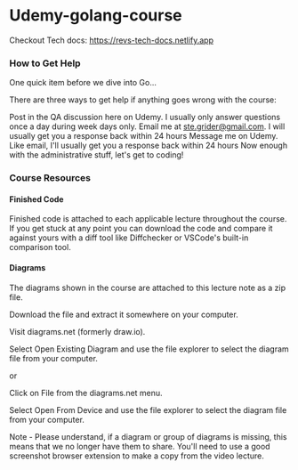 # Udemy-golang-course

Checkout Tech docs: https://revs-tech-docs.netlify.app

### How to Get Help

One quick item before we dive into Go...

There are three ways to get help if anything goes wrong with the course:

Post in the QA discussion here on Udemy. I usually only answer questions once a day during week days only.
Email me at ste.grider@gmail.com. I will usually get you a response back within 24 hours
Message me on Udemy. Like email, I'll usually get you a response back within 24 hours
Now enough with the administrative stuff, let's get to coding!

### Course Resources

#### Finished Code

Finished code is attached to each applicable lecture throughout the course. If you get stuck at any point you can download the code and compare it against yours with a diff tool like Diffchecker or VSCode's built-in comparison tool.

#### Diagrams

The diagrams shown in the course are attached to this lecture note as a zip file.

Download the file and extract it somewhere on your computer.

Visit diagrams.net (formerly draw.io).

Select Open Existing Diagram and use the file explorer to select the diagram file from your computer.

or

Click on File from the diagrams.net menu.

Select Open From Device and use the file explorer to select the diagram file from your computer.

Note - Please understand, if a diagram or group of diagrams is missing, this means that we no longer have them to share. You'll need to use a good screenshot browser extension to make a copy from the video lecture.
